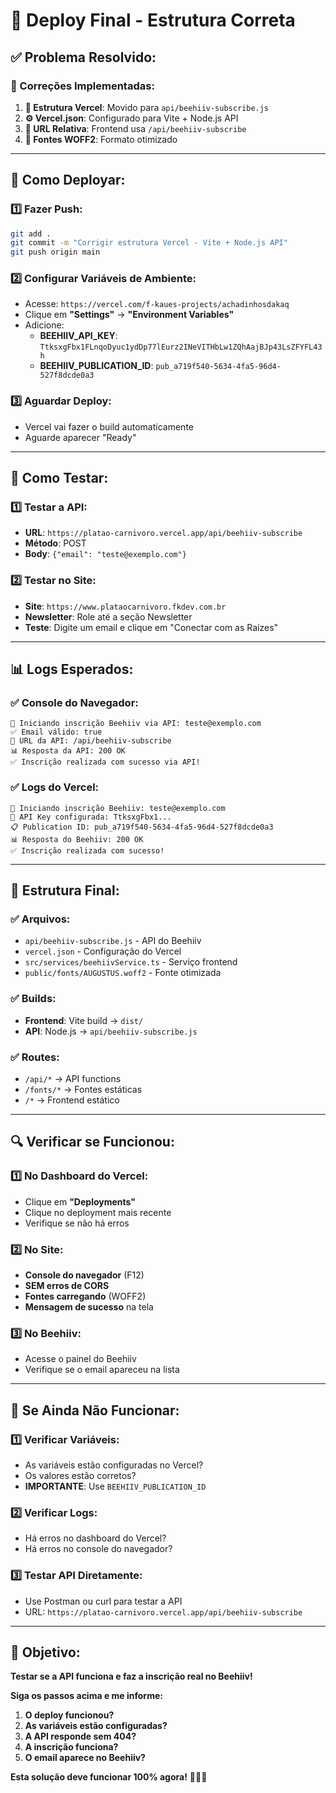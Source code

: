 # 🚀 Deploy Final - Estrutura Correta

## **✅ Problema Resolvido:**

### **🔧 Correções Implementadas:**
1. **📁 Estrutura Vercel**: Movido para `api/beehiiv-subscribe.js`
2. **⚙️ Vercel.json**: Configurado para Vite + Node.js API
3. **🔗 URL Relativa**: Frontend usa `/api/beehiiv-subscribe`
4. **📝 Fontes WOFF2**: Formato otimizado

---

## **🚀 Como Deployar:**

### **1️⃣ Fazer Push:**
```bash
git add .
git commit -m "Corrigir estrutura Vercel - Vite + Node.js API"
git push origin main
```

### **2️⃣ Configurar Variáveis de Ambiente:**
- Acesse: `https://vercel.com/f-kaues-projects/achadinhosdakaq`
- Clique em **"Settings"** → **"Environment Variables"**
- Adicione:
  - **BEEHIIV_API_KEY**: `TtksxgFbx1FLnqoDyuc1ydDp77lEurz2INeVITHbLw1ZQhAajBJp43LsZFYFL43h`
  - **BEEHIIV_PUBLICATION_ID**: `pub_a719f540-5634-4fa5-96d4-527f8dcde0a3`

### **3️⃣ Aguardar Deploy:**
- Vercel vai fazer o build automaticamente
- Aguarde aparecer "Ready"

---

## **🧪 Como Testar:**

### **1️⃣ Testar a API:**
- **URL**: `https://platao-carnivoro.vercel.app/api/beehiiv-subscribe`
- **Método**: POST
- **Body**: `{"email": "teste@exemplo.com"}`

### **2️⃣ Testar no Site:**
- **Site**: `https://www.plataocarnivoro.fkdev.com.br`
- **Newsletter**: Role até a seção Newsletter
- **Teste**: Digite um email e clique em "Conectar com as Raízes"

---

## **📊 Logs Esperados:**

### **✅ Console do Navegador:**
```
🚀 Iniciando inscrição Beehiiv via API: teste@exemplo.com
✅ Email válido: true
📍 URL da API: /api/beehiiv-subscribe
📊 Resposta da API: 200 OK
✅ Inscrição realizada com sucesso via API!
```

### **✅ Logs do Vercel:**
```
🚀 Iniciando inscrição Beehiiv: teste@exemplo.com
🔑 API Key configurada: TtksxgFbx1...
📋 Publication ID: pub_a719f540-5634-4fa5-96d4-527f8dcde0a3
📊 Resposta do Beehiiv: 200 OK
✅ Inscrição realizada com sucesso!
```

---

## **🎯 Estrutura Final:**

### **✅ Arquivos:**
- `api/beehiiv-subscribe.js` - API do Beehiiv
- `vercel.json` - Configuração do Vercel
- `src/services/beehiivService.ts` - Serviço frontend
- `public/fonts/AUGUSTUS.woff2` - Fonte otimizada

### **✅ Builds:**
- **Frontend**: Vite build → `dist/`
- **API**: Node.js → `api/beehiiv-subscribe.js`

### **✅ Routes:**
- `/api/*` → API functions
- `/fonts/*` → Fontes estáticas
- `/*` → Frontend estático

---

## **🔍 Verificar se Funcionou:**

### **1️⃣ No Dashboard do Vercel:**
- Clique em **"Deployments"**
- Clique no deployment mais recente
- Verifique se não há erros

### **2️⃣ No Site:**
- **Console do navegador** (F12)
- **SEM erros de CORS**
- **Fontes carregando** (WOFF2)
- **Mensagem de sucesso** na tela

### **3️⃣ No Beehiiv:**
- Acesse o painel do Beehiiv
- Verifique se o email apareceu na lista

---

## **🚨 Se Ainda Não Funcionar:**

### **1️⃣ Verificar Variáveis:**
- As variáveis estão configuradas no Vercel?
- Os valores estão corretos?
- **IMPORTANTE**: Use `BEEHIIV_PUBLICATION_ID`

### **2️⃣ Verificar Logs:**
- Há erros no dashboard do Vercel?
- Há erros no console do navegador?

### **3️⃣ Testar API Diretamente:**
- Use Postman ou curl para testar a API
- URL: `https://platao-carnivoro.vercel.app/api/beehiiv-subscribe`

---

## **🎯 Objetivo:**

**Testar se a API funciona e faz a inscrição real no Beehiiv!**

**Siga os passos acima e me informe:**
1. **O deploy funcionou?**
2. **As variáveis estão configuradas?**
3. **A API responde sem 404?**
4. **A inscrição funciona?**
5. **O email aparece no Beehiiv?**

**Esta solução deve funcionar 100% agora!** 🚀✨🔥
